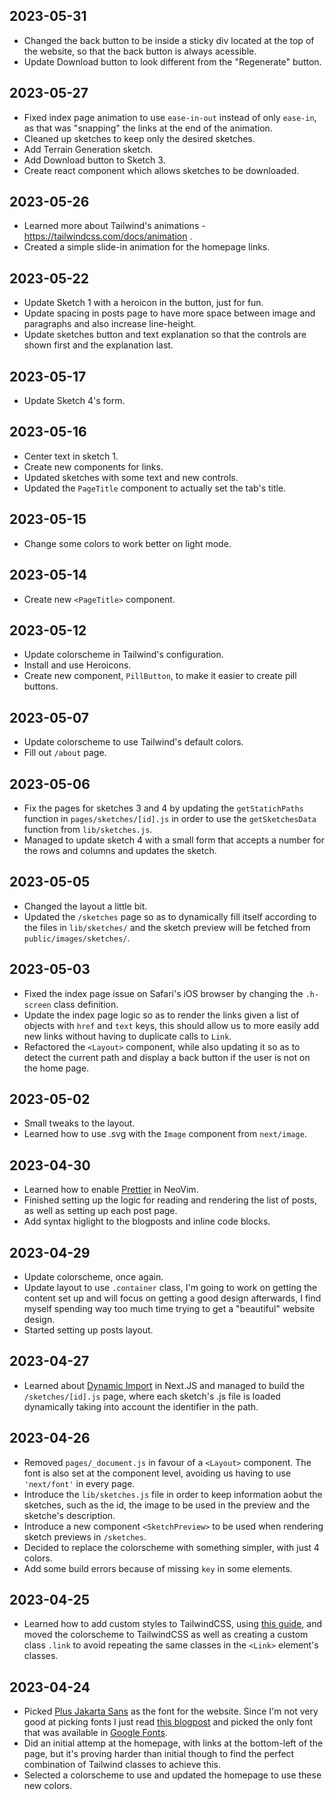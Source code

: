 ## 2023-05-31

* Changed the back button to be inside a sticky div located at the top of the website, so that the back button is always acessible.
* Update Download button to look different from the "Regenerate" button.

## 2023-05-27

* Fixed index page animation to use `ease-in-out` instead of only `ease-in`, as that was "snapping" the links at the end of the animation.
* Cleaned up sketches to keep only the desired sketches.
* Add Terrain Generation sketch.
* Add Download button to Sketch 3.
* Create react component which allows sketches to be downloaded.

## 2023-05-26

* Learned more about Tailwind's animations - https://tailwindcss.com/docs/animation .
* Created a simple slide-in animation for the homepage links.

## 2023-05-22

* Update Sketch 1 with a heroicon in the button, just for fun.
* Update spacing in posts page to have more space between image and paragraphs and also increase line-height.
* Update sketches button and text explanation so that the controls are shown first and the explanation last.

## 2023-05-17

* Update Sketch 4's form.

## 2023-05-16

* Center text in sketch 1.
* Create new components for links.
* Updated sketches with some text and new controls.
* Updated the `PageTitle` component to actually set the tab's title.

## 2023-05-15

* Change some colors to work better on light mode.

## 2023-05-14

* Create new `<PageTitle>` component.

## 2023-05-12

* Update colorscheme in Tailwind's configuration.
* Install and use Heroicons.
* Create new component, `PillButton`, to make it easier to create pill buttons.

## 2023-05-07

* Update colorscheme to use Tailwind's default colors.
* Fill out `/about` page.

## 2023-05-06

* Fix the pages for sketches 3 and 4 by updating the `getStatichPaths` function in `pages/sketches/[id].js` in order to use the `getSketchesData` function from `lib/sketches.js`.
* Managed to update sketch 4 with a small form that accepts a number for the rows and columns and updates the sketch.

## 2023-05-05

* Changed the layout a little bit.
* Updated the `/sketches` page so as to dynamically fill itself according to the files in `lib/sketches/` and the sketch
  preview will be fetched from `public/images/sketches/`.

## 2023-05-03

* Fixed the index page issue on Safari's iOS browser by changing the `.h-screen` class definition.
* Update the index page logic so as to render the links given a list of objects with `href` and `text` keys, this should allow us to more easily add new links without having to duplicate calls to `Link`.
* Refactored the `<Layout>` component, while also updating it so as to detect the current path and display a back button
  if the user is not on the home page.

## 2023-05-02

* Small tweaks to the layout. 
* Learned how to use .svg with the `Image` component from `next/image`.

## 2023-04-30

* Learned how to enable [Prettier](https://prettier.io) in NeoVim.
* Finished setting up the logic for reading and rendering the list of posts, as well as setting up each post page.
* Add syntax higlight to the blogposts and inline code blocks.

## 2023-04-29

* Update colorscheme, once again.
* Update layout to use `.container` class, I'm going to work on getting the content set up and will focus on getting a
	good design afterwards, I find myself spending way too much time trying to get a "beautiful" website design.
* Started setting up posts layout.

## 2023-04-27

* Learned about [Dynamic Import](https://nextjs.org/docs/advanced-features/dynamic-import) in Next.JS and managed
	to build the `/sketches/[id].js` page, where each sketch's .js file is loaded dynamically taking into account
	the identifier in the path.

## 2023-04-26

* Removed `pages/_document.js` in favour of a `<Layout>` component. The font is also set at the component level,
	avoiding us having to use `'next/font'` in every page.
* Introduce the `lib/sketches.js` file in order to keep information aobut the sketches, such as the id, the image
	to be used in the preview and the sketche's description.
* Introduce a new component `<SketchPreview>` to be used when rendering sketch previews in `/sketches`.
* Decided to replace the colorscheme with something simpler, with just 4 colors.
* Add some build errors because of missing `key` in some elements.

## 2023-04-25

* Learned how to add custom styles to TailwindCSS, using [this
	guide](https://tailwindcss.com/docs/adding-custom-styles), and moved the colorscheme to TailwindCSS as well as
	creating a custom class `.link` to avoid repeating the same classes in the `<Link>` element's classes.

## 2023-04-24

* Picked [Plus Jakarta Sans](https://fonts.google.com/specimen/Plus+Jakarta+Sans?query=Jakarta) as the font for the
	website. Since I'm not very good at picking fonts I just read [this
	blogpost](https://www.creativeboom.com/resources/top-40-fonts-in-2023/) and picked the only font that was available in
	[Google Fonts](https://fonts.google.com/).
* Did an initial attemp at the homepage, with links at the bottom-left of the page, but it's proving harder than initial
	though to find the perfect combination of Tailwind classes to achieve this.
* Selected a colorscheme to use and updated the homepage to use these new colors.
